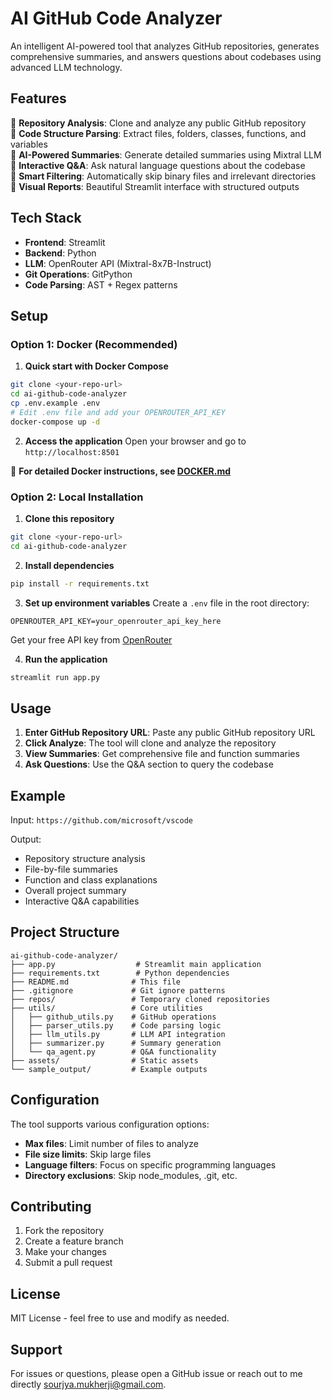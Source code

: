 # AI GitHub Code Analyzer

An intelligent AI-powered tool that analyzes GitHub repositories, generates comprehensive summaries, and answers questions about codebases using advanced LLM technology.

## Features

🔹 **Repository Analysis**: Clone and analyze any public GitHub repository  
🔹 **Code Structure Parsing**: Extract files, folders, classes, functions, and variables  
🔹 **AI-Powered Summaries**: Generate detailed summaries using Mixtral LLM  
🔹 **Interactive Q&A**: Ask natural language questions about the codebase  
🔹 **Smart Filtering**: Automatically skip binary files and irrelevant directories  
🔹 **Visual Reports**: Beautiful Streamlit interface with structured outputs  

## Tech Stack

- **Frontend**: Streamlit
- **Backend**: Python
- **LLM**: OpenRouter API (Mixtral-8x7B-Instruct)
- **Git Operations**: GitPython
- **Code Parsing**: AST + Regex patterns

## Setup

### Option 1: Docker (Recommended)

1. **Quick start with Docker Compose**
```bash
git clone <your-repo-url>
cd ai-github-code-analyzer
cp .env.example .env
# Edit .env file and add your OPENROUTER_API_KEY
docker-compose up -d
```

2. **Access the application**
Open your browser and go to `http://localhost:8501`

📖 **For detailed Docker instructions, see [DOCKER.md](DOCKER.md)**

### Option 2: Local Installation

1. **Clone this repository**
```bash
git clone <your-repo-url>
cd ai-github-code-analyzer
```

2. **Install dependencies**
```bash
pip install -r requirements.txt
```

3. **Set up environment variables**
Create a `.env` file in the root directory:
```
OPENROUTER_API_KEY=your_openrouter_api_key_here
```

Get your free API key from [OpenRouter](https://openrouter.ai/)

4. **Run the application**
```bash
streamlit run app.py
```

## Usage

1. **Enter GitHub Repository URL**: Paste any public GitHub repository URL
2. **Click Analyze**: The tool will clone and analyze the repository
3. **View Summaries**: Get comprehensive file and function summaries
4. **Ask Questions**: Use the Q&A section to query the codebase

## Example

Input: `https://github.com/microsoft/vscode`

Output:
- Repository structure analysis
- File-by-file summaries
- Function and class explanations
- Overall project summary
- Interactive Q&A capabilities

## Project Structure

```
ai-github-code-analyzer/
├── app.py                  # Streamlit main application
├── requirements.txt        # Python dependencies
├── README.md              # This file
├── .gitignore             # Git ignore patterns
├── repos/                 # Temporary cloned repositories
├── utils/                 # Core utilities
│   ├── github_utils.py    # GitHub operations
│   ├── parser_utils.py    # Code parsing logic
│   ├── llm_utils.py       # LLM API integration
│   ├── summarizer.py      # Summary generation
│   └── qa_agent.py        # Q&A functionality
├── assets/                # Static assets
└── sample_output/         # Example outputs
```

## Configuration

The tool supports various configuration options:
- **Max files**: Limit number of files to analyze
- **File size limits**: Skip large files
- **Language filters**: Focus on specific programming languages
- **Directory exclusions**: Skip node_modules, .git, etc.

## Contributing

1. Fork the repository
2. Create a feature branch
3. Make your changes
4. Submit a pull request

## License

MIT License - feel free to use and modify as needed.

## Support

For issues or questions, please open a GitHub issue or reach out to me directly [sourjya.mukherji@gmail.com](mailto:sourjya.mukherji@gmail.com).
